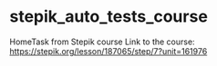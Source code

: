 # stepik_auto_tests_course
HomeTask from Stepik course
Link to the course: https://stepik.org/lesson/187065/step/7?unit=161976